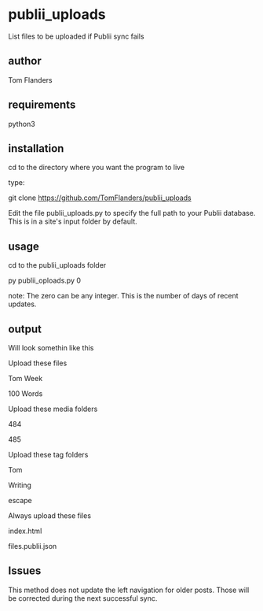 # publii_uploads
List files to be uploaded if Publii sync fails

## author
Tom Flanders

## requirements
python3

## installation
cd to the directory where you want the program to live

type:

git clone https://github.com/TomFlanders/publii_uploads

Edit the file publii_uploads.py to specify the full path to your Publii database. This is in a site's input folder by default.

## usage
cd to the publii_uploads folder

py publii_oploads.py 0

note: The zero can be any integer. This is the number of days of recent updates.

## output
Will look somethin like this

Upload these files

Tom Week

100 Words

Upload these media folders

484

485

Upload these tag folders

Tom

Writing

escape

Always upload these files

index.html

files.publii.json

## Issues
This method does not update the left navigation for older posts. Those will be corrected during the next successful sync.